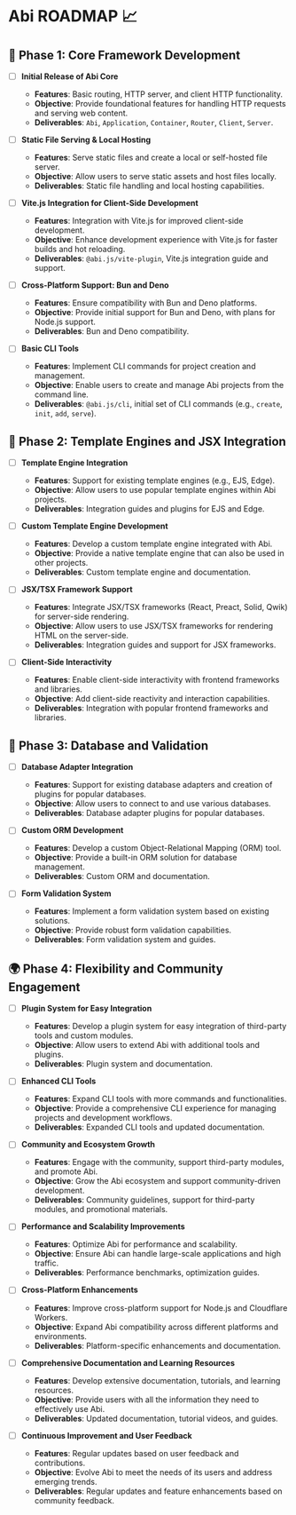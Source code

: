# Abi ROADMAP 📈

## 🚀 **Phase 1: Core Framework Development**

- [ ] **Initial Release of Abi Core**
  - **Features**: Basic routing, HTTP server, and client HTTP functionality.
  - **Objective**: Provide foundational features for handling HTTP requests
  and serving web content.
  - **Deliverables**: `Abi`, `Application`, `Container`, `Router`, `Client`, `Server`.

- [ ] **Static File Serving & Local Hosting**
  - **Features**: Serve static files and create a local or self-hosted file server.
  - **Objective**: Allow users to serve static assets and host files locally.
  - **Deliverables**: Static file handling and local hosting capabilities.

- [ ] **Vite.js Integration for Client-Side Development**
  - **Features**: Integration with Vite.js for improved client-side development.
  - **Objective**: Enhance development experience with Vite.js
  for faster builds and hot reloading.
  - **Deliverables**: `@abi.js/vite-plugin`, Vite.js integration guide and support.

- [ ] **Cross-Platform Support: Bun and Deno**
  - **Features**: Ensure compatibility with Bun and Deno platforms.
  - **Objective**: Provide initial support for Bun and Deno,
  with plans for Node.js support.
  - **Deliverables**: Bun and Deno compatibility.

- [ ] **Basic CLI Tools**
  - **Features**: Implement CLI commands for project creation and management.
  - **Objective**: Enable users to create and manage Abi projects
  from the command line.
  - **Deliverables**: `@abi.js/cli`, initial set of CLI commands
  (e.g., `create`, `init`, `add`, `serve`).

## 🌟 **Phase 2: Template Engines and JSX Integration**

- [ ] **Template Engine Integration**
  - **Features**: Support for existing template engines (e.g., EJS, Edge).
  - **Objective**: Allow users to use popular template engines within Abi projects.
  - **Deliverables**: Integration guides and plugins for EJS and Edge.

- [ ] **Custom Template Engine Development**
  - **Features**: Develop a custom template engine integrated with Abi.
  - **Objective**: Provide a native template engine
  that can also be used in other projects.
  - **Deliverables**: Custom template engine and documentation.

- [ ] **JSX/TSX Framework Support**
  - **Features**: Integrate JSX/TSX frameworks (React, Preact, Solid, Qwik)
  for server-side rendering.
  - **Objective**: Allow users to use JSX/TSX frameworks
  for rendering HTML on the server-side.
  - **Deliverables**: Integration guides and support for JSX frameworks.

- [ ] **Client-Side Interactivity**
  - **Features**: Enable client-side interactivity with frontend frameworks and libraries.
  - **Objective**: Add client-side reactivity and interaction capabilities.
  - **Deliverables**: Integration with popular frontend frameworks and libraries.

## 🔧 **Phase 3: Database and Validation**

- [ ] **Database Adapter Integration**
  - **Features**: Support for existing database adapters and creation of plugins
  for popular databases.
  - **Objective**: Allow users to connect to and use various databases.
  - **Deliverables**: Database adapter plugins for popular databases.

- [ ] **Custom ORM Development**
  - **Features**: Develop a custom Object-Relational Mapping (ORM) tool.
  - **Objective**: Provide a built-in ORM solution for database management.
  - **Deliverables**: Custom ORM and documentation.

- [ ] **Form Validation System**
  - **Features**: Implement a form validation system based on existing solutions.
  - **Objective**: Provide robust form validation capabilities.
  - **Deliverables**: Form validation system and guides.

## 🌍 **Phase 4: Flexibility and Community Engagement**

- [ ] **Plugin System for Easy Integration**
  - **Features**: Develop a plugin system for easy integration
  of third-party tools and custom modules.
  - **Objective**: Allow users to extend Abi with additional tools and plugins.
  - **Deliverables**: Plugin system and documentation.

- [ ] **Enhanced CLI Tools**
  - **Features**: Expand CLI tools with more commands and functionalities.
  - **Objective**: Provide a comprehensive CLI experience for managing projects
  and development workflows.
  - **Deliverables**: Expanded CLI tools and updated documentation.

- [ ] **Community and Ecosystem Growth**
  - **Features**: Engage with the community, support third-party modules,
  and promote Abi.
  - **Objective**: Grow the Abi ecosystem and support community-driven development.
  - **Deliverables**: Community guidelines, support for third-party modules,
  and promotional materials.

- [ ] **Performance and Scalability Improvements**
  - **Features**: Optimize Abi for performance and scalability.
  - **Objective**: Ensure Abi can handle large-scale applications and high traffic.
  - **Deliverables**: Performance benchmarks, optimization guides.

- [ ] **Cross-Platform Enhancements**
  - **Features**: Improve cross-platform support for Node.js and Cloudflare Workers.
  - **Objective**: Expand Abi compatibility across different platforms and environments.
  - **Deliverables**: Platform-specific enhancements and documentation.

- [ ] **Comprehensive Documentation and Learning Resources**
  - **Features**: Develop extensive documentation, tutorials, and learning resources.
  - **Objective**: Provide users with all the information they need
  to effectively use Abi.
  - **Deliverables**: Updated documentation, tutorial videos, and guides.

- [ ] **Continuous Improvement and User Feedback**
  - **Features**: Regular updates based on user feedback and contributions.
  - **Objective**: Evolve Abi to meet the needs of its users
  and address emerging trends.
  - **Deliverables**: Regular updates and feature enhancements
  based on community feedback.
